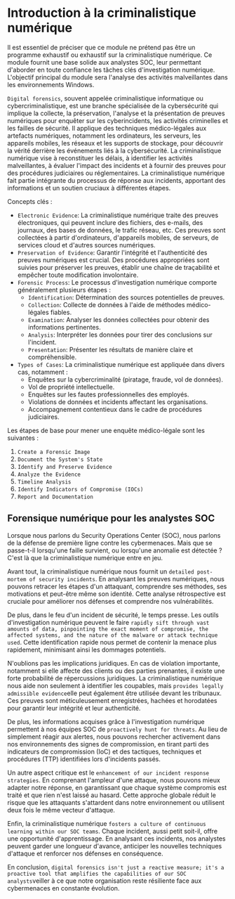 Introduction à la criminalistique numérique
===========================================

Il est essentiel de préciser que ce module ne prétend pas être un programme exhaustif ou exhaustif sur la criminalistique numérique. Ce module fournit une base solide aux analystes SOC, leur permettant d'aborder en toute confiance les tâches clés d'investigation numérique. L'objectif principal du module sera l'analyse des activités malveillantes dans les environnements Windows.

`Digital forensics`, souvent appelée criminalistique informatique ou cybercriminalistique, est une branche spécialisée de la cybersécurité qui implique la collecte, la préservation, l'analyse et la présentation de preuves numériques pour enquêter sur les cyberincidents, les activités criminelles et les failles de sécurité. Il applique des techniques médico-légales aux artefacts numériques, notamment les ordinateurs, les serveurs, les appareils mobiles, les réseaux et les supports de stockage, pour découvrir la vérité derrière les événements liés à la cybersécurité. La criminalistique numérique vise à reconstituer les délais, à identifier les activités malveillantes, à évaluer l'impact des incidents et à fournir des preuves pour des procédures judiciaires ou réglementaires. La criminalistique numérique fait partie intégrante du processus de réponse aux incidents, apportant des informations et un soutien cruciaux à différentes étapes.

Concepts clés :

-   `Electronic Evidence`: La criminalistique numérique traite des preuves électroniques, qui peuvent inclure des fichiers, des e-mails, des journaux, des bases de données, le trafic réseau, etc. Ces preuves sont collectées à partir d'ordinateurs, d'appareils mobiles, de serveurs, de services cloud et d'autres sources numériques.
-   `Preservation of Evidence`: Garantir l'intégrité et l'authenticité des preuves numériques est crucial. Des procédures appropriées sont suivies pour préserver les preuves, établir une chaîne de traçabilité et empêcher toute modification involontaire.
-   `Forensic Process`: Le processus d'investigation numérique comporte généralement plusieurs étapes :
    -   `Identification`: Détermination des sources potentielles de preuves.
    -   `Collection`: Collecte de données à l'aide de méthodes médico-légales fiables.
    -   `Examination`: Analyser les données collectées pour obtenir des informations pertinentes.
    -   `Analysis`: Interpréter les données pour tirer des conclusions sur l'incident.
    -   `Presentation`: Présenter les résultats de manière claire et compréhensible.
-   `Types of Cases`: La criminalistique numérique est appliquée dans divers cas, notamment :
    -   Enquêtes sur la cybercriminalité (piratage, fraude, vol de données).
    -   Vol de propriété intellectuelle.
    -   Enquêtes sur les fautes professionnelles des employés.
    -   Violations de données et incidents affectant les organisations.
    -   Accompagnement contentieux dans le cadre de procédures judiciaires.

Les étapes de base pour mener une enquête médico-légale sont les suivantes :

1.  `Create a Forensic Image`
2.  `Document the System's State`
3.  `Identify and Preserve Evidence`
4.  `Analyze the Evidence`
5.  `Timeline Analysis`
6.  `Identify Indicators of Compromise (IOCs)`
7.  `Report and Documentation`

Forensique numérique pour les analystes SOC
-------------------------------------------

Lorsque nous parlons du Security Operations Center (SOC), nous parlons de la défense de première ligne contre les cybermenaces. Mais que se passe-t-il lorsqu'une faille survient, ou lorsqu'une anomalie est détectée ? C'est là que la criminalistique numérique entre en jeu.

Avant tout, la criminalistique numérique nous fournit un `detailed post-mortem of security incidents`. En analysant les preuves numériques, nous pouvons retracer les étapes d'un attaquant, comprendre ses méthodes, ses motivations et peut-être même son identité. Cette analyse rétrospective est cruciale pour améliorer nos défenses et comprendre nos vulnérabilités.

De plus, dans le feu d'un incident de sécurité, le temps presse. Les outils d'investigation numérique peuvent le faire `rapidly sift through vast amounts of data, pinpointing the exact moment of compromise, the affected systems, and the nature of the malware or attack technique used`. Cette identification rapide nous permet de contenir la menace plus rapidement, minimisant ainsi les dommages potentiels.

N'oublions pas les implications juridiques. En cas de violation importante, notamment si elle affecte des clients ou des parties prenantes, il existe une forte probabilité de répercussions juridiques. La criminalistique numérique nous aide non seulement à identifier les coupables, mais `provides legally admissible evidence`elle peut également être utilisée devant les tribunaux. Ces preuves sont méticuleusement enregistrées, hachées et horodatées pour garantir leur intégrité et leur authenticité.

De plus, les informations acquises grâce à l'investigation numérique permettent à nos équipes SOC de `proactively hunt for threats`. Au lieu de simplement réagir aux alertes, nous pouvons rechercher activement dans nos environnements des signes de compromission, en tirant parti des indicateurs de compromission (IoC) et des tactiques, techniques et procédures (TTP) identifiées lors d'incidents passés.

Un autre aspect critique est le `enhancement of our incident response strategies`. En comprenant l'ampleur d'une attaque, nous pouvons mieux adapter notre réponse, en garantissant que chaque système compromis est traité et que rien n'est laissé au hasard. Cette approche globale réduit le risque que les attaquants s'attardent dans notre environnement ou utilisent deux fois le même vecteur d'attaque.

Enfin, la criminalistique numérique `fosters a culture of continuous learning within our SOC teams`. Chaque incident, aussi petit soit-il, offre une opportunité d'apprentissage. En analysant ces incidents, nos analystes peuvent garder une longueur d'avance, anticiper les nouvelles techniques d'attaque et renforcer nos défenses en conséquence.

En conclusion, `digital forensics isn't just a reactive measure; it's a proactive tool that amplifies the capabilities of our SOC analysts`veiller à ce que notre organisation reste résiliente face aux cybermenaces en constante évolution.
